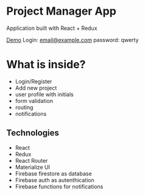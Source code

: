 # Project Manager App

Application built with React + Redux

[Demo](https://project-manager-3901e.firebaseapp.com/signin)
Login: email@example.com
password: qwerty

# What is inside?

* Login/Register
* Add new project
* user profile with initials
* form validation 
* routing
* notifications


## Technologies

* React
* Redux
* React Router
* Materialize UI
* Firebase firestore as database
* Firebase auth as autenthication
* Firebase functions for notifications
